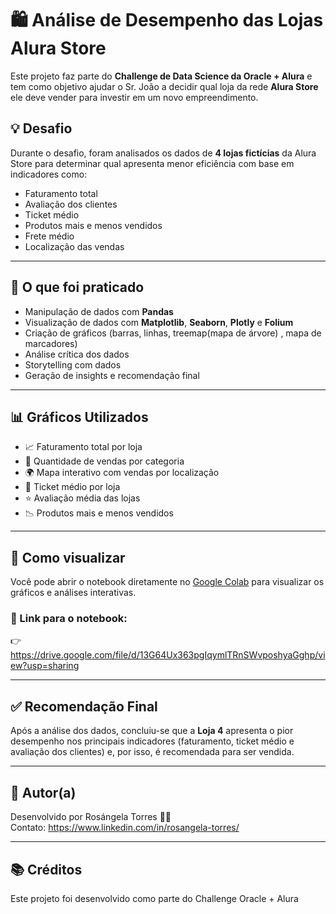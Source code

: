 # 🛍️ Análise de Desempenho das Lojas Alura Store 

Este projeto faz parte do **Challenge de Data Science da Oracle + Alura** e tem como objetivo ajudar o Sr. João a decidir qual loja da rede **Alura Store** ele deve vender para investir em um novo empreendimento.

## 💡 Desafio

Durante o desafio, foram analisados os dados de **4 lojas fictícias** da Alura Store para determinar qual apresenta menor eficiência com base em indicadores como:

- Faturamento total
- Avaliação dos clientes
- Ticket médio
- Produtos mais e menos vendidos
- Frete médio
- Localização das vendas

---

## 🧠 O que foi praticado

- Manipulação de dados com **Pandas**
- Visualização de dados com **Matplotlib**, **Seaborn**, **Plotly** e **Folium**
- Criação de gráficos (barras, linhas, treemap(mapa de árvore) , mapa de marcadores)
- Análise crítica dos dados
- Storytelling com dados
- Geração de insights e recomendação final

---

## 📊 Gráficos Utilizados

- 📈 Faturamento total por loja  
- 🛒 Quantidade de vendas por categoria  
- 🌍 Mapa interativo com vendas por localização  
- 🧾 Ticket médio por loja  
- ⭐ Avaliação média das lojas  
- 📉 Produtos mais e menos vendidos

---

## 📁 Como visualizar

Você pode abrir o notebook diretamente no [Google Colab](https://colab.research.google.com/) para visualizar os gráficos e análises interativas.

### 🔗 Link para o notebook:
👉 https://drive.google.com/file/d/13G64Ux363pgIqymlTRnSWvposhyaGghp/view?usp=sharing

---

## ✅ Recomendação Final

Após a análise dos dados, concluiu-se que a **Loja 4** apresenta o pior desempenho nos principais indicadores (faturamento, ticket médio e avaliação dos clientes) e, por isso, é recomendada para ser vendida.

---

## 🚀 Autor(a)

Desenvolvido por Rosángela Torres 👩‍💻  
Contato: https://www.linkedin.com/in/rosangela-torres/

---

## 📚 Créditos

Este projeto foi desenvolvido como parte do Challenge Oracle + Alura
